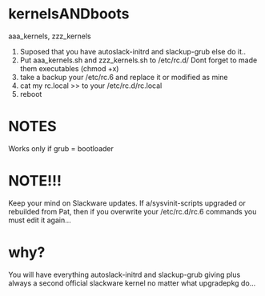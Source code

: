 # kernelsANDboots
aaa_kernels, zzz_kernels

1) Suposed that you have autoslack-initrd and slackup-grub else do it..
2) Put aaa_kernels.sh and zzz_kernels.sh to /etc/rc.d/ Dont forget to made them executables (chmod +x)
3) take a backup your /etc/rc.6 and replace it or modified as mine
4) cat my rc.local >> to your /etc/rc.d/rc.local
5) reboot

# NOTES
Works only if grub = bootloader
# NOTE!!!
Keep your mind on Slackware updates. If a/sysvinit-scripts upgraded or rebuilded from Pat,
then if you overwrite your /etc/rc.d/rc.6 commands you must edit it again... 

# why?
You will have everything autoslack-initrd and slackup-grub giving plus always a second official slackware kernel no matter what upgradepkg do...
